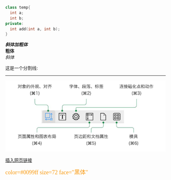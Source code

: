 ```c++
class temp{
  int a;
  int b;
private:
  int add(int a, int b);
}
```
***斜体加粗体***</br>
**粗体**</br>
*斜体*

这是一个分割线:
******

![插入图片](https://raw.githubusercontent.com/luoluorushi/setup/master/omnigraffle/omni_inspect.png)

[插入网页链接](https://raw.githubusercontent.com/luoluorushi/setup/master/omnigraffle/omni_inspect.png)

<font color=#f9990f size=4 face="黑体">color=#0099ff size=72 face="黑体"</font>
